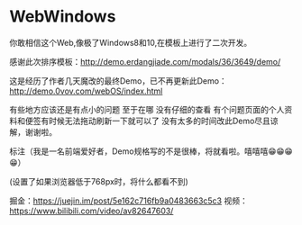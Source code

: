 # WebWindows
你敢相信这个Web,像极了Windows8和10,在模板上进行了二次开发。

感谢此次排序模板：http://demo.erdangjiade.com/modals/36/3649/demo/

这是经历了作者几天魔改的最终Demo，已不再更新此Demo：http://demo.0vov.com/webOS/index.html

有些地方应该还是有点小的问题 至于在哪 没有仔细的查看   有个问题页面的个人资料和便签有时候无法拖动刷新一下就可以了   没有太多的时间改此Demo尽且谅解，谢谢啦。

标注（我是一名前端爱好者，Demo规格写的不是很棒，将就看啦。嘻嘻嘻😁😁😁😁）

(设置了如果浏览器低于768px时，将什么都看不到)


掘金：https://juejin.im/post/5e162c716fb9a0483663c5c3
视频：https://www.bilibili.com/video/av82647603/
